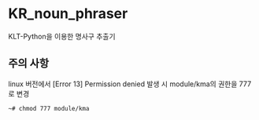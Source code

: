 # KR_noun_phraser
KLT-Python을 이용한 명사구 추출기

## 주의 사항
linux 버전에서 [Error 13] Permission denied 발생 시
module/kma의 권한을 777로 변경

<code>~# chmod 777 module/kma</code>
